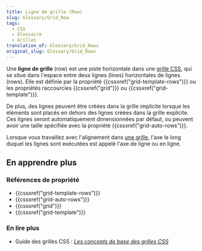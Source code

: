 ```yaml
---
title: Ligne de grille (Row)
slug: Glossary/Grid_Row
tags:
  - CSS
  - Glossaire
  - Grilles
translation_of: Glossary/Grid_Rows
original_slug: Glossary/Grid_Rows
---
```


Une **ligne de grille** (row) est une piste horizontale dans une [grille CSS](/fr/docs/Web/CSS/CSS_Grid_Layout), qui se situe dans l'espace entre deux lignes (lines) horizontales de lignes (rows). Elle est définie par la propriété {{cssxref("grid-template-rows")}} ou les propriétés raccourcies {{cssxref("grid")}} ou {{cssxref("grid-template")}}.

De plus, des lignes peuvent être créées dans la grille implicite lorsque les éléments sont placés en dehors des lignes créées dans la grille explicite. Ces lignes seront automatiquement dimensionnées par défaut, ou peuvent avoir une taille spécifiée avec la propriété {{cssxref("grid-auto-rows")}}.

Lorsque vous travaillez avec l'alignement dans [une grille](/fr/docs/Web/CSS/CSS_Grid_Layout), l'axe le long duquel les lignes sont exécutées est appelé l'axe de ligne ou en ligne.

## En apprendre plus

### Références de propriété

- {{cssxref("grid-template-rows")}}
- {{cssxref("grid-auto-rows")}}
- {{cssxref("grid")}}
- {{cssxref("grid-template")}}

### En lire plus

- Guide des grilles CSS : _[Les concepts de base des grilles CSS](/fr/docs/Web/CSS/CSS_Grid_Layout/Les_concepts_de_base)_
